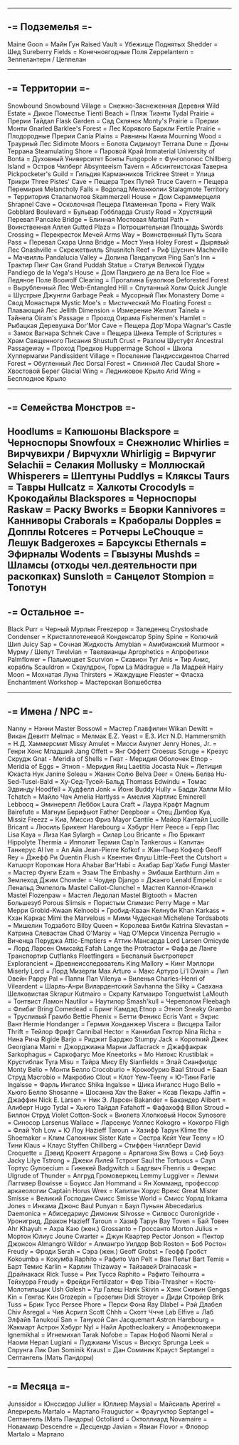 -----------------
-= Подземелья =-
-----------------
Maine Goon = Майн Гун
Raised Vault = Убежище Поднятых
Shedder = Шед
Sureberry Fields = Конечноягодные Поля
Zeppelantern = Зеппелантерн / Цеппелан


-----------------
-= Территории =-
-----------------
Snowbound Snowbound Village = Снежно-Заснеженная Деревня
Wild Estate = Дикое Поместье
Tienti Beach = Пляж Тиэнти
Tydal Prairie = Прерии Тайдал
Flask Garden = Сад Склянок
Monty's Prairie = Прерии Монти
Gnarled Barklee's Forest = Лес Корявого Баркли
Fertile Prairie = Плодородные Прерии
Cania Plains = Равнины Каниа
Mourning Wood = Траурный Лес
Sidimote Moors = Болота Сидимоут
Terrana Dune = Дюны Террана
Steamulating Shore = Паровой Край
Immaterial University of Bonta = Духовный Университет Бонты
Fungopole = Фунгополюс
Chillberg Island = Остров Чилберг
Absynteeism Tavern = Абсинтеистская Таверна
Pickpocketer's Guild = Гильдия Карманников
Trickree Street = Улица Трикри
Three Pistes' Cave = Пещера Трех Путей
Truce Cavern = Пещера Перемирия
Melancholy Falls = Водопад Меланхолии
Stalagmote Territory = Территория Сталагмотов
Skammerzell House = Дом Скраммерцеля
Shrapnel Cave = Осколочная Пещера
Пламенная Тропа = Fiery Walk
Gobblard Boulevard = Бульвар Гоббларда
Crusty Road = Хрустящий Перевал
Pancake Bridge = Блинная Мостовая
Martial Path = Воинственная Аллея
Gutted Plaza = Потрошительная Площадь
Swords Crossing = Перекресток Мечей
Arms Way = Воинственный Путь
Scara Pass = Перевал Скара
Unna Bridge = Мост Унна
Holey Forest = Дырявый Лес
Gnashville = Скрежетвилль
Shusnitch Reef = Риф Шуснич
Macheville = Мачвилль
Pandalucia Valley = Долина Пандалусия
Ping San's Inn = Трактир Пинг Сан
Grand Puddah Statue = Статуя Великой Пудды
Pandiego de la Vega's House = Дом Пандиего де ла Вега
Ice Floe = Ледяное Поле
Boowolf Clearing = Прогалина Буволков
Deforested Forest = Вырубленный Лес
Web-Entangled Hill = Спутанный Холм
Quick Jungle = Шустрые Джунгли
Garbage Peak = Мусорный Пик
Monastery Dome = Свод Монастыря
Mystic Moe's = Мистический Мо
Floating Forest = Плавающий Лес
Jellith Dimension = Измерение Желлит
Tainela = Тайнела
Oiram's Passage = Проход Оирама
Fishermen's Hamlet = Рыбацкая Деревушка
Dor'Mor Cave = Пещера Дор'Мора
Wagnar's Castle = Замок Вагнара
Schnek Cave = Пещера Шнека
Temple of Scriptures = Храм Священного Писания
Shustuft Crust = Разлом Шустуфт
Ancestral Passageway = Проход Предков
Huppermage School = Школа Хуппермагии
Pandissident Village = Поселение Пандиссидентов
Charred Forest = Обугленный Лес
Dorsal Forest = Спинной Лес
Caudal Shore = Хвостовой Берег
Glacial Wing = Ледниковое Крыло
Arid Wing = Бесплодное Крыло


------------------------
-= Семейства Монстров =-
------------------------
Hoodlums = Капюшоны
Blackspore = Черноспоры
Snowfoux = Снежнолис
Whirlies = Вирчувихри / Вирчухли
Whirligig = Вирчугиг
Selachii = Селакия
Mollusky = Моллюскай
Whisperers = Шептуны
Puddlys = Кляксы
Taurs = Тавры
Hullcatz = Халкоты
Crocodyls = Крокодайлы
Blackspores = Черноспоры
Raskaw = Раску
Bworks = Бворки
Kannivores = Канниворы
Craborals = Краборалы
Dopples = Допплы
Rotceres = Ротчеры
LeChouque = Лешук
Badgeroxes = Барсуксы
Ethernals = Эфирналы
Wodents = Гвызуны
Mushds = Шламсы (отходы чел.деятельности при раскопках)
Sunsloth = Санцелот
Stompion = Топотун
-----------------
-= Остальное =-
-----------------
Black Purr = Черный Мурлык
Freezepop = Заледенец
Crystoshade Condenser = Кристаллотеневой Конденсатор
Spiny Spine = Колючий Шип
Juicy Sap = Сочная Жидкость
Amybian = Амибианский
Murmoor = Мурму / Шепут
Twelvian = Твелвианцы
Aprophetics = Апрофетики
Palmflower = Пальмоцвет
Scurvion = Скавион
Tyr Anis = Тир Анис, корабль
Scauldron = Скаулдрон, Горм
La Mädrague = Ла Мадрей
Hairy Moon = Мохнатая Луна
Thirsters = Жаждущие
Fleaster = Фласха
Enchantment Workshop = Мастерская Волшебства


-----------------
-= Имена / NPC =-
-----------------
Nanny = Нэнни
Master Bossowl = Мастер Главфилин
Wikan Dewitt = Викан Девитт
Melmac = Мелмак
E.Z. Yeast = Е.З. Ист
N.D. Hammersmith = Н.Д. Хаммерсмит
Missy Amulet = Мисси Амулет
Jenry Hones, Jr. = Генри Хонс Младший
Jang Offett = Янг Оффетт
Croesus Scruge = Крезус Скрудж
Gnat - Meridia of Shells = Гнат - Меридия Оболочек
Etnop - Meridia of Eggs = Этноп - Меридия Яиц
Laetitia Jocasta Nuk = Летиция Юкаста Нук
Janine Soleau = Жанин Солю
Belva Deer = Олень Белва
Hu-Sed-Tusei-Bald = Ху-Сед-Тусей-Бальд
Thomass Edwindu = Томас Эдвинду
Hoodfell = Худфелл
Jonk = Йонк
Buddy Hully = Бадди Халли
Milo Tchatch = Майло Чач
Amelia Hartlyss = Амелия Хартлис
Eminerell Lebbocq = Эминерелл Леббок
Laura Craft = Лаура Крафт
Magnum Bairefute = Магнум Берифьют
Father Deepboar = Отец Дипбор
Kya, Missiz Freezz = Киа, Миссиз Фриз
Mayor Cantile = Майор Кантайл
Lucille Bricant = Люсиль Брикент
Harebourg = Хэбург
Herr Peece = Герр Пис
Lisa Kaya = Лиза Кая
Sylargh = Силар
Lou Bricante = Лю Брикант
Hippolyte Thermia = Ипполит Термия
Cap'n Tankerous = Капитан Танкерус
Al Ive = Ал Айв
Jean-Pierre Kofkof = Жан-Пьер Кофкоф
Geoff Rey = Джефф Ри
Quentin Flush = Квентин Флуш
Little-Feet the Cutshort = Катшорт Короткая Нога
Ahabar Bar'Habi = Ахабар Бар'Хаби
Fungi Master = Мастер Фунги
Ezam = Эзам
The Embashy = Эмбаши
Earthturn Jim = Землеход Джим
Chowder = Чоудер
Django = Джанго
Lenald Empelol = Ленальд Эмпелоль
Mastel Callot-Clunchel = Мастел Каллот-Кланкл
Mastel Flozenpaw = Мастел Ледолап
Mastel Bigtooth = Мастел Большезуб
Porous Slimsis = Пористым Слимзис
Perry Mage = Маг Мерри
Grobid-Kwaan Kelnoobi = Гробид-Кваан Келнуби
Khan Karkass = Кхан Каркас
Mimi the Marvelous = Мими Чудесная
Michelene Tordsabots = Мишелин Тодзаботс
Bilby Queen = Королева Билби
Katrina Slevastan = Катрина Слевастан
Chad O'Marsy = Чад О'Мерси
Vincenza Perrugio = Виченца Перуджа
Attic-Emptiers = Аттик-Мансарда
Lord Larsen Omicyde = Лорд Ларсен Омисайд
Fafah Lange the Protractor = Фафа де Ланге Транспортир
Cutflanks Fleetfingers = Беспалый Быстроперст
Explorancient = Древнеисследователь
King Mallory = Кинг Мэллори
Miserly Lord = Лорд Мизерли
Max Arturo = Макс Артуро
Li'l Owain = Лил Овейн
Pappy Pal = Паппи Пал
Vilenya = Виленья
Charles-Henri of Vileardent = Шарль-Анри Вилардентский
Savhanna the Silky = Савхана Шелковистая
Skrapur Kutmairo = Скрапу Катмаиро
Tonguetwist LaMouth = Тонтвист Ламон
Nautilor = Наутилор
Smash'kull = Череполом
Fleebagh = Флибаг
Bring Comedead = Бринг Камдэд
Etnop = Этноп
Sneaky Grambo = Трусливый Грамбо
Bettie Phenix = Бетти Феникс
Ecris Vant = Экрис Вант
Hermie Hondanger = Гермия Хонданжер
Viscera = Висцера
Tailor Thrift = Тейлор Фрифт
Cannibal Hector = Каннибал Гектор
Nina Richa = Нина Рича
Rigide Barjo = Риджит Барджо
Stumpy Jack = Короткий Джек
Georgiana Marni = Джорджиана Марни
Jaffacrack = Джаффакрак
Sarkophagus = Саркофагус
Moe Kneetorks = Мо Нитокс
Krustiblak = Крустиблак
Tyra Misu = Тайра Мису
Ely Sianfields = Элай Сианфилдс
Monty Bello = Монти Белло
Crocoburio = Крокобурио
Baal Stroud = Баал Струд
Macrobio = Макробио
Clout = Клот
Yew-Teeny = Ю-Тини
Farle Ingalsse = Фарль Ингалсс
Shika Ingalsse = Шика Ингалсс
Hugo Bello = Хьюго Белло
Shosanne = Шосанна
Xav the Baker = Ксав Пекарь
Jaffin = Джаффин
Nick E. Larsen = Ник Э. Ларсен
Bakander = Бакандер
Alibert = Алиберт
Hugo Tydal = Хьюго Тайдал
Fafahoff = Фафахофф
Billon Stroud = Биллон Струд
Violet Cotton-Sock = Виолета Хлопковый Носок
Synosore = Синосор
Larsenus Wallace = Ларсенуc Уоллес
Kokogro = Кокогро
Fligh = Флай
Yoh Low = Ю Лоу
Hazieff Taroun = Хазифф Тарун
Klime the Shoemaker = Клим Сапожник
Sister Kate = Сестра Кейт
Yew Teeny = Ю Тини
Klaus = Клаус
Styffen Chillberg = Стиффен Чиллберг
David Croquette = Дэвид Крокетт
Arpagone = Арпагона
Siw Bows = Сиф Боуз
Jacky Lilye Tstrong = Джеки Лилей Тстронг
Saul the Tortuous = Саул Тортус
Gynoecium = Гинекей
Badgwitch = Бадгвич
Fhenris = Фенрис
Ulgrude of Thunder = Алгруд Громовержец
Lemmy Luggiver = Лемми Лаггивер
Bowisse = Боуисс
Jan Hommand = Ян Хомманд, профессор аркаеологии
Captain Horus Wrex = Капитан Хорус Врекс
Great Mister Smisse = Великий Господин Смисс
Smisse World = Смисс Уорлд
Inkama Jones = Инкама Джонс
Baul Punyan = Баул Пуньян
Abecedarius Daemonica = Абиседариус Димоник
Silvosse = Силвосс
Ouronigride - Уронигрид, Дракон
Hazieff Taroun = Хазиф Тарун
Bay Toven = Бай Товен
Ahr Khayuh = Ахра Каю (жен.)
Grossanto = Гроссанто
Morton Julius = Мортон Юлиус
Joune Cwarter = Джун Квартер
Pector Jonson = Пектор Джонсон
Almangro Wildor = Алмангро Уилдор
Bob Roston = Боб Ростон
Freudy = Фроди
Serah = Сэра (жен.)
Geoff Grobst = Геофф Гробст
Kokoumba = Кокумба
Raphito = Рафито
Van Pelt = Ван Пельт
Bart Temis = Барт Темис
Karlin = Карлин
Thizaway = Тайзавей
Drainacask = Драйнакаск
Rick Tusse = Рик Туссэ
Raphito = Рафито
Teihourra = Тейхурра
Freudy = Фрейди
Fertilizator = Фер
Tibia-Thrasher = Косте-Молотильщик
Ush Galesh = Уш Галеш
Hank Skivin = Хэнк Скивин
Gengas Kin = Генгас Кин
Grozepin = Грозепин
Didi Stroyer = Диди Стройер
Brik Tuss = Брик Тусс
Persee Phore = Перси Фона
Ray Dlabel = Рэй Длабел
Chiv Asregal = Чив Асригл
Scott Chhh = Скотт Ччче
Lab Elfive = Лаб Элфайв
Tanukouï San = Танукой Сан
Jacquemart Astron Harebourg =  Жакмарт Астрон Хэбург
Nyl = Найл
Apothecloakery = Апофеклоакери
Ignemikhal = Игнемихал
Tarak Nofobe = Тарак Нофоб
Naomi Neral = Наоми Нерал
Lugiani = Луджиани
Viscus = Вискус
Sprunga Leek = Спрунга Лик
Dan Sominik Kraust = Дан Соминик Крауст
Septangel = Септангель (Мать Пандоры)


-----------------
-= Месяца =-
-----------------
Junssidor = Юнссидор
Jullier = Юллиер
Maysial = Майсиаль
Aperirel = Аперирель
Martalo = Мартало
Frauguctor = Фраугуктор
Septangel = Септангель (Мать Пандоры)
Octolliard = Октоллиард
Novamaire = Новамаир
Descendre = Десцендр
Javian = Явиан
Flovor = Фловор
Martalo = Мартало